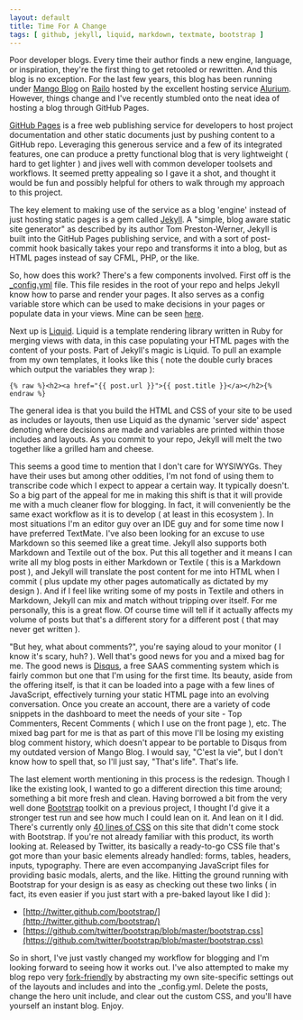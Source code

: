 ```yaml
---
layout: default
title: Time For A Change
tags: [ github, jekyll, liquid, markdown, textmate, bootstrap ]
---
```


Poor developer blogs. Every time their author finds a new engine, language, or inspiration, they're the first thing to get retooled or rewritten. And this blog is no exception. For the last few years, this blog has been running under [Mango Blog] on [Railo] hosted by the excellent hosting service [Alurium]. However, things change and I've recently stumbled onto the neat idea of hosting a blog through GitHub Pages. 

[GitHub Pages] is a free web publishing service for developers to host project documentation and other static documents just by pushing content to a GitHub repo. Leveraging this generous service and a few of its integrated features, one can produce a pretty functional blog that is very lightweight ( hard to get lighter ) and jives well with common developer toolsets and workflows. It seemed pretty appealing so I gave it a shot, and thought it would be fun and possibly helpful for others to walk through my approach to this project.

The key element to making use of the service as a blog 'engine' instead of just hosting static pages is a gem called [Jekyll]. A "simple, blog aware static site generator" as described by its author Tom Preston-Werner, Jekyll is built into the GitHub Pages publishing service, and with a sort of post-commit hook basically takes your repo and transforms it into a blog, but as HTML pages instead of say CFML, PHP, or the like.

So, how does this work? There's a few components involved. First off is the [_config.yml] file. This file resides in the root of your repo and helps Jekyll know how to parse and render your pages. It also serves as a config variable store which can be used to make decisions in your pages or populate data in your views. Mine can be seen [here].

Next up is [Liquid]. Liquid is a template rendering library written in Ruby for merging views with data, in this case populating your HTML pages with the content of your posts. Part of Jekyll's magic is Liquid. To pull an example from my own templates, it looks like this ( note the double curly braces which output the variables they wrap ):

	{% raw %}<h2><a href="{{ post.url }}">{{ post.title }}</a></h2>{% endraw %}

The general idea is that you build the HTML and CSS of your site to be used as includes or layouts, then use Liquid as the dynamic 'server side' aspect denoting where decisions are made and variables are printed within those includes and layouts. As you commit to your repo, Jekyll will melt the two together like a grilled ham and cheese.

This seems a good time to mention that I don't care for WYSIWYGs. They have their uses but among other oddities, I'm not fond of using them to transcribe code which I expect to appear a certain way. It typically doesn't. So a big part of the appeal for me in making this shift is that it will provide me with a much cleaner flow for blogging. In fact, it will conveniently be the same exact workflow as it is to develop ( at least in this ecosystem ). In most situations I'm an editor guy over an IDE guy and for some time now I have preferred TextMate. I've also been looking for an excuse to use Markdown so this seemed like a great time. Jekyll also supports both Markdown and Textile out of the box. Put this all together and it means I can write all my blog posts in either Markdown or Textile ( this is a Markdown post ), and Jekyll will translate the post content for me into HTML when I commit ( plus update my other pages automatically as dictated by my design ). And if I feel like writing some of my posts in Textile and others in Markdown, Jekyll can mix and match without tripping over itself. For me personally, this is a great flow. Of course time will tell if it actually affects my volume of posts but that's a different story for a different post ( that may never get written ).

"But hey, what about comments?", you're saying aloud to your monitor ( I know it's scary, huh? ). Well that's good news for you and a mixed bag for me. The good news is [Disqus], a free SAAS commenting system which is fairly common but one that I'm using for the first time. Its beauty, aside from the offering itself, is that it can be loaded into a page with a few lines of JavaScript, effectively turning your static HTML page into an evolving conversation. Once you create an account, there are a variety of code snippets in the dashboard to meet the needs of your site - Top Commenters, Recent Comments ( which I use on the front page ), etc. The mixed bag part for me is that as part of this move I'll be losing my existing blog comment history, which doesn't appear to be portable to Disqus from my outdated version of Mango Blog. I would say, "C'est la vie", but I don't know how to spell that, so I'll just say, "That's life". That's life.

The last element worth mentioning in this process is the redesign. Though I like the existing look, I wanted to go a different direction this time around; something a bit more fresh and clean. Having borrowed a bit from the very well done [Bootstrap] toolkit on a previous project, I thought I'd give it a stronger test run and see how much I could lean on it. And lean on it I did. There's currently only [40 lines of CSS] on this site that didn't come stock with Bootstrap. If you're not already familiar with this product, its worth looking at. Released by Twitter, its basically a ready-to-go CSS file that's got more than your basic elements already handled: forms, tables, headers, inputs, typography. There are even accompanying JavaScript files for providing basic modals, alerts, and the like. Hitting the ground running with Bootstrap for your design is as easy as checking out these two links ( in fact, its even easier if you just start with a pre-baked layout like I did ):

- [http://twitter.github.com/bootstrap/](http://twitter.github.com/bootstrap/)
- [https://github.com/twitter/bootstrap/blob/master/bootstrap.css](https://github.com/twitter/bootstrap/blob/master/bootstrap.css)

So in short, I've just vastly changed my workflow for blogging and I'm looking forward to seeing how it works out. I've also attempted to make my blog repo very [fork-friendly] by abstracting my own site-specific settings out of the layouts and includes and into the _config.yml. Delete the posts, change the hero unit include, and clear out the custom CSS, and you'll have yourself an instant blog. Enjoy.


[Mango Blog]: http://mangoblog.org
[Railo]: http://getrailo.org
[Alurium]: http://www.alurium.com
[GitHub Pages]: https://pages.github.com
[Liquid]: http://liquidmarkup.org/
[Jekyll]: https://github.com/mojombo/jekyll
[_config.yml]: https://github.com/mojombo/jekyll/wiki/configuration
[here]: https://github.com/matt-hill/matt-hill.github.com/blob/master/_config.yml
[TextMate]: http://macromates.com/
[Disqus]: http://disqus.com/
[40 lines of CSS]: https://github.com/matt-hill/matt-hill.github.com/blob/master/css/custom.css
[Bootstrap]: http://twitter.github.com/bootstrap/
[fork-friendly]: https://github.com/matt-hill/matt-hill.github.com/